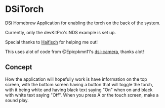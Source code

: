 # DSiTorch

DSi Homebrew Application for enabling the torch on the back of the system.

Currently, only the devKitPro's NDS example is set up.

Special thanks to [Haifisch](https://github.com/haifisch) for helping me out!

This uses alot of code from @Epicpkmn11's [dsi-camera](https://github.com/Epicpkmn11/dsi-camera), thanks alot!

## Concept

How the application will hopefully work is have information on the top screen, with the bottom screen having a button that will toggle the torch, with it being white and having black text saying "On" when on and black with white text saying "Off". When you press A or the touch screen, make a sound play.

[//]: <> ( C:\devkitPro\tools\bin )
